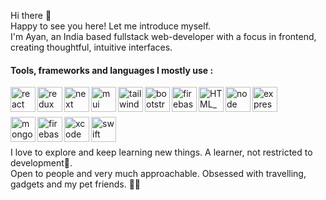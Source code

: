 <!-- <img src="https://github.com/ayan-IN/ImageAssets/blob/main/apple_wwdc.png" />
 -->
Hi there 👋<br/>
Happy to see you here! Let me introduce myself.<br/>
I'm Ayan, an India based fullstack web-developer with a focus in frontend, creating thoughtful, intuitive interfaces. 

#### Tools, frameworks and languages I mostly use :

 <img align="left" alt="react" height="40px" src="https://user-images.githubusercontent.com/114340956/235248931-60c9294a-dc6d-4b08-a84b-46390915c4d6.png" />
<img align="left" alt="redux"  height="40px" src="https://user-images.githubusercontent.com/114340956/235249097-4f007b1f-e2f3-4f35-8b5e-2baeabc842f7.png" />
<img align="left" alt="next"  height="40px" src="https://user-images.githubusercontent.com/114340956/235250092-fdef6a70-f093-4053-855f-7b81e4887913.png" />
<img align="left" alt="mui"  height="40px" src="https://user-images.githubusercontent.com/114340956/235250436-a79d0c56-29b6-4f9d-8934-1db26ee1989c.png" />
<img align="left" alt="tailwind"  height="40px" src="https://user-images.githubusercontent.com/114340956/235250948-d42861e1-a7ae-4645-82e5-31da34a54bcb.png" />
<img align="left" alt="bootstrap"  height="40px" src="https://user-images.githubusercontent.com/114340956/235251179-4dba3002-9993-4c67-ae28-95113e4665bd.png" />
<img align="left" alt="firebase"  height="40px" src="https://user-images.githubusercontent.com/114340956/235293723-955aad40-acbc-4399-8ff3-5ca40389ab34.png" />
<img align="left" alt="HTML_CSS_JS"  height="40px" src="https://user-images.githubusercontent.com/114340956/235294210-b84bad42-ab5e-456b-bbee-43118069aecf.png" />
<img align="left" alt="node"  height="40px" src="https://user-images.githubusercontent.com/114340956/235251503-0dd186d2-d070-4019-8d95-5f0273e5a583.png" />
<img align="left" alt="express"  height="40px" src="https://user-images.githubusercontent.com/114340956/235293539-02f7f0df-4323-4dd2-b938-9d63435ceef9.png" />

<br/><br/>

<img align="left" alt="mongo"  height="40px" src="https://user-images.githubusercontent.com/114340956/235293644-1295518a-4847-4df3-a4a3-dedae6344bcd.png" />
<img align="left" alt="firebase"  height="40px" src="https://user-images.githubusercontent.com/114340956/235293723-955aad40-acbc-4399-8ff3-5ca40389ab34.png" />
<img align="left" alt="xcode"  height="40px" src="https://user-images.githubusercontent.com/114340956/235248558-7d51feac-471b-4784-a4e6-77285ffe539e.png" />
<img align="left" alt="swift"  height="40px" src="https://user-images.githubusercontent.com/114340956/235247325-8e73fa14-3b14-4c82-95da-ad498a2e3a6e.png" />

<br/><br/>

I love to explore and keep learning new things. A learner, not restricted to development🤞.<br/>
Open to people and very much approachable. Obsessed with travelling, gadgets and my pet friends. 🐶🐾
